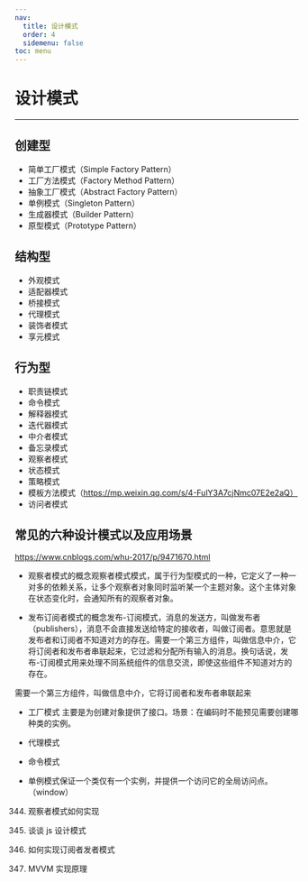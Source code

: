 ```yaml
---
nav:
  title: 设计模式
  order: 4
  sidemenu: false
toc: menu
---
```


# 设计模式

---

## 创建型

- 简单工厂模式（Simple Factory Pattern）
- 工厂方法模式（Factory Method Pattern）
- 抽象工厂模式（Abstract Factory Pattern）
- 单例模式（Singleton Pattern）
- 生成器模式（Builder Pattern）
- 原型模式（Prototype Pattern）

## 结构型

- 外观模式
- 适配器模式
- 桥接模式
- 代理模式
- 装饰者模式
- 享元模式

## 行为型

- 职责链模式
- 命令模式
- 解释器模式
- 迭代器模式
- 中介者模式
- 备忘录模式
- 观察者模式
- 状态模式
- 策略模式
- 模板方法模式（https://mp.weixin.qq.com/s/4-FulY3A7cjNmc07E2e2aQ）
- 访问者模式

## 常见的六种设计模式以及应用场景

https://www.cnblogs.com/whu-2017/p/9471670.html

- 观察者模式的概念观察者模式模式，属于行为型模式的一种，它定义了一种一对多的依赖关系，让多个观察者对象同时监听某一个主题对象。这个主体对象在状态变化时，会通知所有的观察者对象。

- 发布订阅者模式的概念发布-订阅模式，消息的发送方，叫做发布者（publishers），消息不会直接发送给特定的接收者，叫做订阅者。意思就是发布者和订阅者不知道对方的存在。需要一个第三方组件，叫做信息中介，它将订阅者和发布者串联起来，它过滤和分配所有输入的消息。换句话说，发布-订阅模式用来处理不同系统组件的信息交流，即使这些组件不知道对方的存在。

需要一个第三方组件，叫做信息中介，它将订阅者和发布者串联起来

- 工厂模式 主要是为创建对象提供了接口。场景：在编码时不能预见需要创建哪种类的实例。

- 代理模式
- 命令模式
- 单例模式保证一个类仅有一个实例，并提供一个访问它的全局访问点。（window）

344. 观察者模式如何实现

345. 谈谈 js 设计模式
346. 如何实现订阅者发者模式
347. MVVM 实现原理
